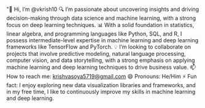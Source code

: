 "👋 Hi, I’m @vkrish10
🔍 I’m passionate about uncovering insights and driving decision-making through data science and machine learning, with a strong focus on deep learning techniques.
📊 With a solid foundation in statistics, linear algebra, and programming languages like Python, SQL, and R, I possess intermediate-level expertise in machine learning and deep learning frameworks like TensorFlow and PyTorch.
💡 I’m looking to collaborate on projects that involve predictive modeling, natural language processing, computer vision, and data storytelling, with a strong emphasis on applying machine learning and deep learning techniques to drive business value.
📫 How to reach me: krishvasoya5719@gmail.com
😄 Pronouns: He/Him
⚡ Fun fact: I enjoy exploring new data visualization libraries and frameworks, and in my free time, I like to continuously improve my skills in machine learning and deep learning.
<!---
vkrish10/vkrish10 is a ✨ special ✨ repository because its `README.md` (this file) appears on your GitHub profile.
You can click the Preview link to take a look at your changes.
--->
